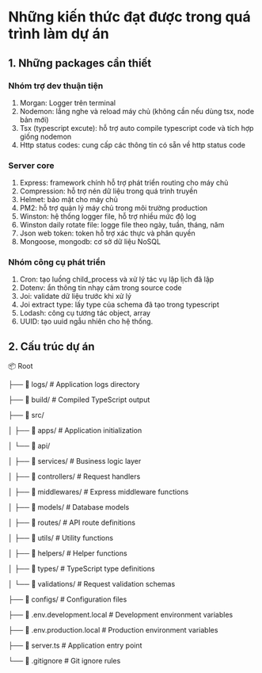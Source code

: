 # Những kiến thức đạt được trong quá trình làm dự án

## 1. Những packages cần thiết

### Nhóm trợ dev thuận tiện

1. Morgan: Logger trên terminal
2. Nodemon: lắng nghe và reload máy chủ (không cần nếu dùng tsx, node bản mới)
3. Tsx (typescript excute): hỗ trợ auto compile typescript code và tích hợp giống nodemon
4. Http status codes: cung cấp các thông tin có sẵn về http status code

### Server core

1. Express: framework chính hỗ trợ phát triển routing cho máy chủ
2. Compression: hỗ trợ nén dữ liệu trong quá trình truyền
3. Helmet: bảo mật cho máy chủ
4. PM2: hỗ trợ quản lý máy chủ trong môi trường production
5. Winston: hệ thống logger file, hỗ trợ nhiều mức độ log
6. Winston daily rotate file: logge file theo ngày, tuần, tháng, năm
7. Json web token: token hỗ trợ xác thực và phân quyền
8. Mongoose, mongodb: cơ sở dữ liệu NoSQL

### Nhóm công cụ phát triển

1. Cron: tạo luồng child_process và xử lý tác vụ lập lịch đã lập
2. Dotenv: ẩn thông tin nhạy cảm trong source code
3. Joi: validate dữ liệu trước khi xử lý
4. Joi extract type: lấy type của schema đã tạo trong typescript
5. Lodash: công cụ tương tác object, array
6. UUID: tạo uuid ngẫu nhiên cho hệ thống.

## 2. Cấu trúc dự án

📦 Root

├── 📂 logs/ # Application logs directory

├── 📂 build/ # Compiled TypeScript output

├── 📂 src/

│ ├── 📂 apps/ # Application initialization

│ └── 📂 api/

│ ├── 📂 services/ # Business logic layer

│ ├── 📂 controllers/ # Request handlers

│ ├── 📂 middlewares/ # Express middleware functions

│ ├── 📂 models/ # Database models

│ ├── 📂 routes/ # API route definitions

│ ├── 📂 utils/ # Utility functions

│ ├── 📂 helpers/ # Helper functions

│ ├── 📂 types/ # TypeScript type definitions

│ └── 📂 validations/ # Request validation schemas

├── 📂 configs/ # Configuration files

├── 📄 .env.development.local # Development environment variables

├── 📄 .env.production.local # Production environment variables

├── 📄 server.ts # Application entry point

└── 📄 .gitignore # Git ignore rules
